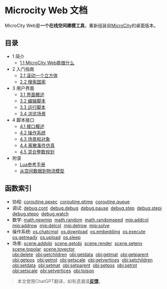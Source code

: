 # Microcity Web 文档

MicroCity Web是**一个在线空间建模工具**，重新组装自<a href="https://github.com/microcity/" target="_blank">MicroCity</a>的桌面版本。

## 目录
- 1 简介
  - [1.1 MicroCity Web能做什么](1.1_what_microcity_web_can_do.md)
- 2 入门指南
  - [2.1 滚动一个立方体](2.1_rolling_a_cube.md)
  - [2.2 搜索国家](2.2_searching_for_countries.md)
- 3 用户界面
  - [3.1 界面概述](3.1_ui_overview.md)
  - [3.2 编辑脚本](3.2_editing_scripts.md)
  - [3.3 运行脚本](3.3_running_scripts.md)
  - [3.4 浏览场景](3.4_navigating_scenes.md)
- 4 脚本接口
  - [4.1 接口概述](4.1_si_overview.md)
  - [4.2 操作系统](4.2_operation_system.md)
  - [4.3 场景和对象](4.3_scene_and_object.md)
  - [4.4 离散事件仿真](4.4_discrete_event_simulation.md)
  - [4.5 混合整数规划](4.5_mixed_integer_programming.md)
- 附录
  - <a href="https://www.lua.org/manual/5.4/contents.html" target="_blank">Lua参考手册</a>
  - <a href="https://microcity.gitee.io/book" target="_blank">从空间数据到物流模型</a>

## 函数索引
- 协程:
[coroutine.qexec](4.4_discrete_event_simulation.md#coroutine.qexec)&nbsp;
[coroutine.qtime](4.4_discrete_event_simulation.md#coroutine.qtime)&nbsp;
[coroutine.queue](4.4_discrete_event_simulation.md#coroutine.queue)
- 调试:
[debug.cont](4.2_operation_system.md#debug.cont)&nbsp;
[debug.debug](4.2_operation_system.md#debug.debug)&nbsp;
[debug.pause](4.2_operation_system.md#debug.pause)&nbsp;
[debug.step](4.2_operation_system.md#debug.step)&nbsp;
[debug.stepi](4.2_operation_system.md#debug.stepi)&nbsp;
[debug.stepo](4.2_operation_system.md#debug.stepo)&nbsp;
[debug.watch](4.2_operation_system.md#debug.watch)
- 数学:
[math.newmip](4.5_mixed_integer_programming.md#math.newmip)&nbsp;
[math.random](4.4_discrete_event_simulation.md#math.random)&nbsp;
[math.randomseed](4.4_discrete_event_simulation.md#math.randomseed)&nbsp;
[mip:addcol](4.5_mixed_integer_programming.md#mip:addcol)&nbsp;
[mip:addrow](4.5_mixed_integer_programming.md#mip:addrow)&nbsp;
[mip:delcol](4.5_mixed_integer_programming.md#mip:delcol)&nbsp;
[mip:delrow](4.5_mixed_integer_programming.md#mip:delrow)&nbsp;
[mip:solve](4.5_mixed_integer_programming.md#mip:solve)
- 操作系统:
[os.chatcmpl](4.2_operation_system.md#os.chatcmpl)&nbsp;
[os.download](4.2_operation_system.md#os.download)&nbsp;
[os.embedding](4.2_operation_system.md#os.embedding)&nbsp;
[os.execute](4.2_operation_system.md#os.execute)&nbsp;
[os.getready](4.2_operation_system.md#os.getready)&nbsp;
[os.upload](4.2_operation_system.md#os.upload)&nbsp;
[os.sleep](4.2_operation_system.md#os.sleep)
- 场景:
[scene.addobj](4.3_scene_and_object.md#scene.addobj)&nbsp;
[scene.getobj](4.3_scene_and_object.md#scene.getobj)&nbsp;
[scene.render](4.3_scene_and_object.md#scene.render)&nbsp;
[scene.setenv](4.3_scene_and_object.md#scene.setenv)&nbsp;
[scene.topolar](4.3_scene_and_object.md#scene.topolar)&nbsp;
[scene.tovector](4.3_scene_and_object.md#scene.tovector)<br>
[obj:delete](4.3_scene_and_object.md#obj:delete)&nbsp;
[obj:getchildren](4.3_scene_and_object.md#obj:getchildren)&nbsp;
[obj:getdata](4.3_scene_and_object.md#obj:getdata)&nbsp;
[obj:getmat](4.3_scene_and_object.md#obj:getmat)&nbsp;
[obj:getparent](4.3_scene_and_object.md#obj:getparent)&nbsp;
[obj:getpos](4.3_scene_and_object.md#obj:getpos)&nbsp;
[obj:getrot](4.3_scene_and_object.md#obj:getrot)&nbsp;
[obj:getscale](4.3_scene_and_object.md#obj:getscale)&nbsp;
[obj:getvertices](4.3_scene_and_object.md#obj:getvertices)&nbsp;
[obj:setchildren](4.3_scene_and_object.md#obj:setchildren)&nbsp;
[obj:setdata](4.3_scene_and_object.md#obj:setdata)&nbsp;
[obj:setmat](4.3_scene_and_object.md#obj:setmat)&nbsp;
[obj:setparent](4.3_scene_and_object.md#obj:setparent)&nbsp;
[obj:setpos](4.3_scene_and_object.md#obj:setpos)&nbsp;
[obj:setrot](4.3_scene_and_object.md#obj:setrot)&nbsp;
[obj:setscale](4.3_scene_and_object.md#obj:setscale)&nbsp;
[obj:setvertices](4.3_scene_and_object.md#obj:setvertices)&nbsp;
[obj:tojson](4.3_scene_and_object.md#obj:tojson)

> 本文使用ChatGPT翻译，如有遗漏请[**反馈**](https://github.com/huuhghhgyg/MicroCityNotes/issues/new)。